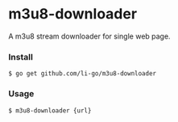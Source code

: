 m3u8-downloader
================

A m3u8 stream downloader for single web page.

### Install

```
$ go get github.com/li-go/m3u8-downloader
```

### Usage

```
$ m3u8-downloader {url}
```
